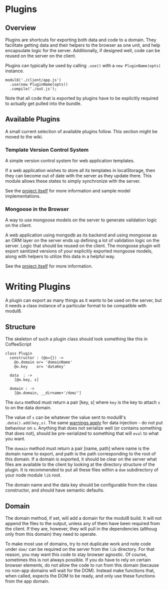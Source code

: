# Plugins

## Overview

Plugins are shortcuts for exporting both data and code to a domain. They facilitate getting data and their helpers to the browser as one unit,
and help encapsulate logic for the server. Additionally, if designed well, code can be reused on the server on the client.

Plugins can typically be used by calling `.use()` with a `new PluginName(opts)` instance.

    modul8('./client/app.js')
      .use(new PluginName(opts))
      .compile('./out.js');

Note that all code that is exported by plugins have to be explicitly required to actually get pulled into the bundle.


## Available Plugins
A small current selection of available plugins follow. This section might be moved to the wiki.

### Template Version Control System
A simple version control system for web application templates.

If a web application wishes to store all its templates in localStorage, then they can become out of date with the server as they update there.
This module allows these states to simply synchronize with the server.

See the [project itself](https://github.com/clux/m8-templation) for more information and sample model implementations.

### Mongoose in the Browser
A way to use mongoose models on the server to generate validation logic on the client.

A web application using mongodb as its backend and using mongoose as an ORM layer on the server ends up defining a lot of validation logic on the server.
Logic that should be reused on the client. The mongoose plugin will export sanitized versions of your explicitly exported mongoose models, along with helpers
to utilize this data in a helpful way.

See the [project itself](https://github.com/clux/m8-mongoose) for more information.


# Writing Plugins
A plugin can export as many things as it wants to be used on the server, but it needs a class instance of a particular format to be compatible with modul8.

## Structure
The skeleton of such a plugin class should look something like this in CoffeeScript

    class Plugin
      constructor : (@o={}) ->
        @o.domain or= 'domainName'
        @o.key    or= 'dataKey'

      data  : ->
        [@o.key, s]

      domain : ->
        [@o.domain, __dirname+'/dom/']

The `data` method must return a pair [key, s] where `key` is the key to attach `s` to on the data domain.

The value of `s` can be whatever the value sent to modul8's `.data().add(key,s)`. The same [warnings apply](api.html#data) for data injection - do not put behaviour on `s`.
Anything that does not serialize well (or contains something that does not),
should be pre-serialized to something that will `eval` to what you want.

The `domain` method must return a pair [name, path] where name is the domain name to export, and path is the path corresponding to the root of this domain.
If a domain is exported, it should be clear on the server what files are available to the client by looking at the directory structure of the plugin.
It is recommended to put all these files within a `dom` subdirectory of your node module `lib` root.

The domain name and the data key should be configurable from the class constructor, and should have semantic defaults.

## Domain
The domain method, if set, will add a domain for the modul8 build. It will not append the files to the output, unless any of them have been required from the client.
If they are, however, they will pull in the dependencies (althoug only from this domain) they need to operate.

To make most use of domains, try to not duplicate work and note code under `dom/` can be required on the server from the `lib` directory.
For that reason, you may want this code to stay browser agnostic. Of course, sometimes this is not always possible.
If you do have to rely on certain browser elements, do not allow the code to run from this domain (because no non-app domains will wait for the DOM).
Instead make functions that, when called, expects the DOM to be ready, and only use these functions from the app domain.
